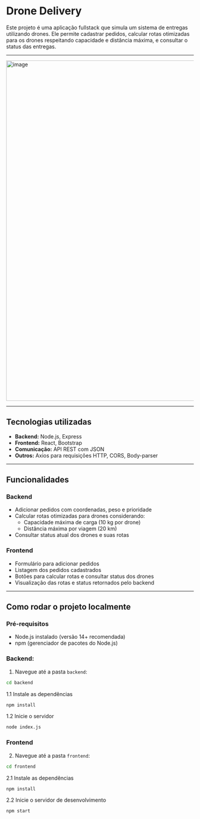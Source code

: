 # Drone Delivery

Este projeto é uma aplicação fullstack que simula um sistema de entregas utilizando drones. Ele permite cadastrar pedidos, calcular rotas otimizadas para os drones respeitando capacidade e distância máxima, e consultar o status das entregas.

---

<img width="1340" height="913" alt="image" src="https://github.com/user-attachments/assets/5de80ddb-3060-4868-8564-55ce939c0d55" />


---

## Tecnologias utilizadas

- **Backend:** Node.js, Express
- **Frontend:** React, Bootstrap
- **Comunicação:** API REST com JSON
- **Outros:** Axios para requisições HTTP, CORS, Body-parser

---

## Funcionalidades

### Backend

- Adicionar pedidos com coordenadas, peso e prioridade
- Calcular rotas otimizadas para drones considerando:
  - Capacidade máxima de carga (10 kg por drone)
  - Distância máxima por viagem (20 km)
- Consultar status atual dos drones e suas rotas

### Frontend

- Formulário para adicionar pedidos
- Listagem dos pedidos cadastrados
- Botões para calcular rotas e consultar status dos drones
- Visualização das rotas e status retornados pelo backend

---

## Como rodar o projeto localmente

### Pré-requisitos

- Node.js instalado (versão 14+ recomendada)
- npm (gerenciador de pacotes do Node.js)

### Backend:

1. Navegue até a pasta `backend`:

```bash
cd backend
```

1.1 Instale as dependências
```bash
npm install
```

1.2 Inicie o servidor
```bash
node index.js
```

### Frontend

2. Navegue até a pasta `frontend`:

```bash
cd frontend
```
2.1 Instale as dependências
```bash
npm install
```

2.2 Inicie o servidor de desenvolvimento
```bash
npm start
```

